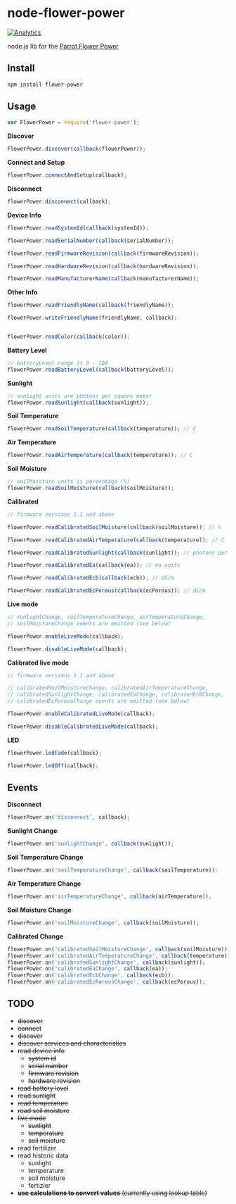 node-flower-power
=================

[![Analytics](https://ga-beacon.appspot.com/UA-56089547-1/sandeepmistry/node-flower-power?pixel)](https://github.com/igrigorik/ga-beacon)

node.js lib for the [Parrot Flower Power](http://www.parrot.com/usa/products/flower-power/)


Install
-------

```sh
npm install flower-power
```

Usage
-----

```javascript
var FlowerPower = require('flower-power');
```

__Discover__

```javascript
FlowerPower.discover(callback(flowerPower));
```

__Connect and Setup__

```javascript
flowerPower.connectAndSetup(callback);
```

__Disconnect__

```javascript
flowerPower.disconnect(callback);
```

__Device Info__

```javascript
flowerPower.readSystemId(callback(systemId));

flowerPower.readSerialNumber(callback(serialNumber));

flowerPower.readFirmwareRevision(callback(firmwareRevision));

flowerPower.readHardwareRevision(callback(hardwareRevision));

flowerPower.readManufacturerName(callback(manufacturerName));
```

__Other Info__

```javascript
flowerPower.readFriendlyName(callback(friendlyName));

flowerPower.writeFriendlyName(friendlyName, callback);


flowerPower.readColor(callback(color));
```

__Battery Level__

```javascript
// batteryLevel range is 0 - 100
flowerPower.readBatteryLevel(callback(batteryLevel));
```

__Sunlight__

```javascript
// sunlight units are photons per square meter
flowerPower.readSunlight(callback(sunlight));
```

__Soil Temperature__

```javascript
flowerPower.readSoilTemperature(callback(temperature)); // C
```

__Air Temperature__

```javascript
flowerPower.readAirTemperature(callback(temperature)); // C
```

__Soil Moisture__

```javascript
// soilMoisture units is percentage (%)
flowerPower.readSoilMoisture(callback(soilMoisture));
```

__Calibrated__

```javascript
// firmware versions 1.1 and above

flowerPower.readCalibratedSoilMoisture(callback(soilMoisture)); // %

flowerPower.readCalibratedAirTemperature(callback(temperature)); // C

flowerPower.readCalibratedSunlight(callback(sunlight)); // photons per square meter (mol/m²/d)

flowerPower.readCalibratedEa(callback(ea)); // no units

flowerPower.readCalibratedEcb(callback(ecb)); // dS/m

flowerPower.readCalibratedEcPorous(callback(ecPorous)); // dS/m
```

__Live mode__

```javascript
// sunlightChange, soilTemperatureChange, airTemperatureChange,
// soilMoistureChange events are emitted (see below)

flowerPower.enableLiveMode(callback);

flowerPower.disableLiveMode(callback);
```

__Calibrated live mode__

```javascript
// firmware versions 1.1 and above

// calibratedSoilMoistureChange, calibratedAirTemperatureChange,
// calibratedSunlightChange, calibratedEaChange, calibratedEcbChange,
// calibratedEcPorousChange events are emitted (see below)

flowerPower.enableCalibratedLiveMode(callback);

flowerPower.disableCalibratedLiveMode(callback);
```

__LED__

```javascript
flowerPower.ledFade(callback);

flowerPower.ledOff(callback);
```

Events
------

__Disconnect__

```javascript
flowerPower.on('disconnect', callback);
```

__Sunlight Change__

```javascript
flowerPower.on('sunlightChange', callback(sunlight));
```

__Soil Temperature Change__

```javascript
flowerPower.on('soilTemperatureChange', callback(soilTemperature));
```

__Air Temperature Change__

```javascript
flowerPower.on('airTemperatureChange', callback(airTemperature));
```

__Soil Moisture Change__

```javascript
flowerPower.on('soilMoistureChange', callback(soilMoisture));
```

__Calibrated Change__
```javascript
flowerPower.on('calibratedSoilMoistureChange', callback(soilMoisture));
flowerPower.on('calibratedAirTemperatureChange', callback(temperature));
flowerPower.on('calibratedSunlightChange', callback(sunlight));
flowerPower.on('calibratedEaChange', callback(ea));
flowerPower.on('calibratedEcbChange', callback(ecb));
flowerPower.on('calibratedEcPorousChange', callback(ecPorous));
```


TODO
----

  * ~~discover~~
  * ~~connect~~
  * ~~discover~~
  * ~~discover services and characteristics~~
  * ~~read device info~~
    * ~~system id~~
    * ~~serial number~~
    * ~~firmware revision~~
    * ~~hardware revision~~
  * ~~read battery level~~
  * ~~read sunlight~~
  * ~~read temperature~~
  * ~~read soil moisture~~
  * ~~live mode~~
    * ~~sunlight~~
    * ~~temperature~~
    * ~~soil moisture~~
  * read fertilizer
  * read historic data
    * sunlight
    * temperature
    * soil moisture
    * fertizler
  * ~~__use calculations to convert values__ (currently using lookup table)~~


